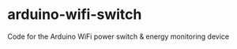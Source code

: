 arduino-wifi-switch
===================

Code for the Arduino WiFi power switch &amp; energy monitoring device
